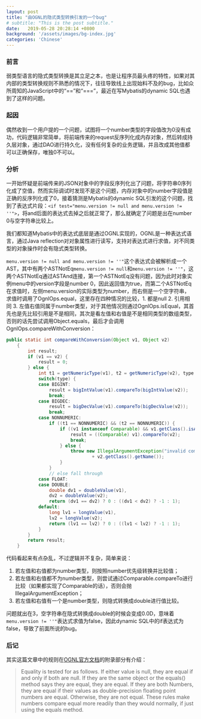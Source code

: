 ```yaml
---
layout: post
title: "由OGNL的隐式类型转换引发的一个bug"
# subtitle: "This is the post subtitle."
date:   2019-05-28 20:28:14 +0800
background: '/assets/images/bg-index.jpg'
categories: 'Chinese'
---
```


### 前言
弱类型语言的隐式类型转换是其立足之本，也是让程序员最头疼的特性，如果对其内部的类型转换规则不熟悉的情况下，往往导致线上出现始料不及的bug，比如众所周知的JavaScript中的“==”和“===”，最近在写Mybatis的dynamic SQL也遇到了这样的问题。

### 起因
偶然收到一个用户提的一个问题，试图将一个number类型的字段值改为0没有成功，代码逻辑非常简单，将前端传来的request反序列化成内存对象，然后转成持久层对象，通过DAO进行持久化，没有任何复杂的业务逻辑，并且改成其他值都可以正确保存，唯独0不可以。

### 分析
一开始怀疑是前端传来的JSON对象中的字段反序列化出了问题，将字符串0序列化成了空值，然而实际调试时发现不是这个问题，内存对象中的number字段值是正确的反序列化成了0，接着猜测是Mybatis的dynamic SQL引发的这个问题，找到了表达式片段：```<if test="menu.version != null and menu.version != ''">```，将and后面的表达式去掉之后就正常了，那么就确定了问题是出在number 0与空字符串比较上。

我们都知道Mybatis中的表达式底层是通过OGNL实现的，OGNL是一种表达式语言，通过Java reflection对对象属性进行读写，支持对表达式进行求值，对不同类型的对象操作时会有隐式类型转换。

```menu.version != null and menu.version != ''"```这个表达式会被解析成一个AST，其中有两个ASTNotEq```menu.version != null```和```menu.version != ''"```，这两个ASTNotEq通过ASTAnd连接，第一个ASTNotEq没有问题，因为此时对象实例menu中的version字段是number 0，因此返回值为true，而第二个ASTNotEq在求值时，左侧menu.version的实际类型为number，而右侧是一个空字符串，求值时调用了OgnlOps.equal，这里存在四种情况的比较，1. 都是null 2. 引用相同 3. 左值右值同属于number类型，对于其他情况则通过OgnlOps.isEqual，其首先也是先比较引用是不是相同，其次是看左值和右值是不是相同类型的数组类型，否则的话先尝试调用Object.equals，最后才会调用OgnlOps.compareWithConversion：
```java
public static int compareWithConversion(Object v1, Object v2)
    {
        int result;
        if (v1 == v2) {
            result = 0;
        } else {
            int t1 = getNumericType(v1), t2 = getNumericType(v2), type = getNumericType(t1, t2, true);
            switch(type) {
            case BIGINT:
                result = bigIntValue(v1).compareTo(bigIntValue(v2));
                break;
            case BIGDEC:
                result = bigDecValue(v1).compareTo(bigDecValue(v2));
                break;
            case NONNUMERIC:
                if ((t1 == NONNUMERIC) && (t2 == NONNUMERIC)) {
                    if ((v1 instanceof Comparable) && v1.getClass().isAssignableFrom(v2.getClass())) {
                        result = ((Comparable) v1).compareTo(v2);
                        break;
                    } else {
                        throw new IllegalArgumentException("invalid comparison: " + v1.getClass().getName() + " and "
                                + v2.getClass().getName());
                    }
                }
                // else fall through
            case FLOAT:
            case DOUBLE:
                double dv1 = doubleValue(v1),
                dv2 = doubleValue(v2);
                return (dv1 == dv2) ? 0 : ((dv1 < dv2) ? -1 : 1);
            default:
                long lv1 = longValue(v1),
                lv2 = longValue(v2);
                return (lv1 == lv2) ? 0 : ((lv1 < lv2) ? -1 : 1);
            }
        }
        return result;
    }
```
代码看起来有点杂乱，不过逻辑并不复杂，简单来说：
1. 若左值和右值都为number类型，则按照number优先级转换并比较值；
2. 若左值和右值都不为number类型，则尝试通过Comparable.compareTo进行比较（如果都实现了Comparable的话），否则会抛IllegalArgumentException；
3. 若左值和右值有一个是number类型，则隐式转换成double进行值比较。

问题就出在3，空字符串在隐式转换成double的时候会变成0.0D，意味着```menu.version != ''"```表达式求值为false，因此dynamic SQL中的if表达式为false，导致了前面所说的bug。

### 后记
其实这篇文章中的规则在[OGNL官方文档](https://commons.apache.org/proper/commons-ognl/language-guide.html)的附录部分有介绍：
> Equality is tested for as follows. If either value is null, they are equal if and only if both are null. If they are the same object or the equals() method says they are equal, they are equal. If they are both Numbers, they are equal if their values as double-precision floating point numbers are equal. Otherwise, they are not equal. These rules make numbers compare equal more readily than they would normally, if just using the equals method.